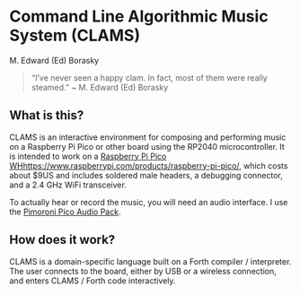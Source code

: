 Command Line Algorithmic Music System (CLAMS)
================
M. Edward (Ed) Borasky

> “I’ve never seen a happy clam. In fact, most of them were really
> steamed.” \~ M. Edward (Ed) Borasky

## What is this?

CLAMS is an interactive environment for composing and performing music
on a Raspberry Pi Pico or other board using the RP2040 microcontroller.
It is intended to work on a
[Raspberry Pi Pico WH]()https://www.raspberrypi.com/products/raspberry-pi-pico/,
which costs about \$9US and includes soldered male headers, a debugging connector,
and a 2.4 GHz WiFi transceiver.

To actually hear or record the music, you will need an audio interface. I use
the
[Pimoroni Pico Audio Pack](https://shop.pimoroni.com/products/pico-audio-pack?variant=32369490853971).

## How does it work?

CLAMS is a domain-specific language built on a Forth compiler /
interpreter. The user connects to the board, either by USB or a wireless
connection, and enters CLAMS / Forth code interactively.
